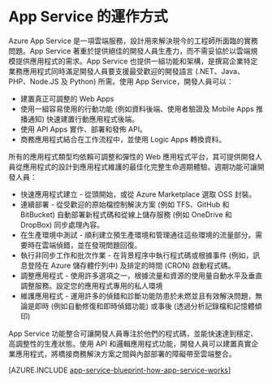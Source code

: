 <properties 
	pageTitle="Azure App Service 的運作方式" 
	description="了解 App Service 的運作方式" 
	keywords="App Service, Azure App Service, 級別, 可調整, App Service方案, App Service 成本"
	services="app-service" 
	documentationCenter="" 
	authors="yochay" 
	manager="wpickett" 
	editor=""/>

<tags 
	ms.service="app-service" 
	ms.workload="na" 
	ms.tgt_pltfrm="na" 
	ms.devlang="na" 
	ms.topic="hero-article" 
	ms.date="02/10/2016" 
	ms.author="yochay"/>

# App Service 的運作方式

Azure App Service 是一項雲端服務，設計用來解決現今的工程師所面臨的實務問題。App Service 著重於提供絕佳的開發人員生產力，而不需妥協於以雲端規模提供應用程式的需求。App Service 也提供一組功能和架構，是撰寫企業特定業務應用程式同時滿足開發人員要支援最受歡迎的開發語言 (.NET、Java、PHP、Node.JS 及 Python) 所需。使用 App Service，開發人員可以：

* 建置真正可調整的 Web Apps
* 使用一組容易使用的行動功能 (例如資料後端、使用者驗證及 Mobile Apps 推播通知) 快速建置行動應用程式後端。 
* 使用 API Apps 實作、部署和發佈 API。
* 商務應用程式結合在工作流程中，並使用 Logic Apps 轉換資料。

所有的應用程式類型均依賴可調整和彈性的 Web 應用程式平台，其可提供開發人員從應用程式的設計到應用程式維護的最佳化完整生命週期體驗。週期功能可讓開發人員：

* 快速應用程式建立 - 從頭開始，或從 Azure Marketplace 選取 OSS 封裝。 
* 連續部署 - 從受歡迎的原始檔控制解決方案 (例如 TFS、GitHub 和 BitBucket) 自動部署新程式碼和從線上儲存服務 (例如 OneDrive 和 DropBox) 同步處理內容。
* 在生產環境中測試 - 順利建立預生產環境和管理通往這些環境的流量部分。需要時在雲端偵錯，並在發現問題回復。
* 執行非同步工作和批次作業 - 在背景程序中執行程式碼或根據事件 (例如，訊息登陸在 Azure 儲存體佇列中) 及排定的時間 (CRON) 啟動程式碼。
* 調整應用程式 - 使用許多選項之一，根據流量和資源的使用量自動水平及垂直調整服務。設定您的應用程式專用的私人環境   
* 維護應用程式 - 運用許多的偵錯和診斷功能防患於未燃並且有效解決問題，無論是即時 (例如自動修復和即時偵錯功能) 或事後 (透過分析記錄檔和記憶體傾印)
 
App Service 功能整合可讓開發人員專注於他們的程式碼，並能快速達到穩定、高調整性的生產狀態。使用 API 和邏輯應用程式功能，開發人員可以建置真實企業應用程式，將橋接商務解決方案之間與內部部署的障礙帶至雲端整合。

[AZURE.INCLUDE [app-service-blueprint-how-app-service-works](../../includes/app-service-blueprint-how-app-service-works.md)]

<!---HONumber=AcomDC_0224_2016-->